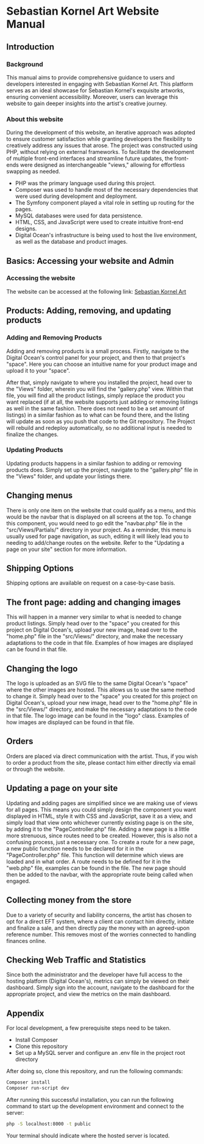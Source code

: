 # Sebastian Kornel Art Website Manual

## Introduction

### Background
This manual aims to provide comprehensive guidance to users and developers interested in engaging with Sebastian Kornel Art. This platform serves as an ideal showcase for Sebastian Kornel's exquisite artworks, ensuring convenient accessibility. Moreover, users can leverage this website to gain deeper insights into the artist's creative journey.

### About this website
During the development of this website, an iterative approach was adopted to ensure customer satisfaction while granting developers the flexibility to creatively address any issues that arose. The project was constructed using PHP, without relying on external frameworks. To facilitate the development of multiple front-end interfaces and streamline future updates, the front-ends were designed as interchangeable "views," allowing for effortless swapping as needed.

- PHP was the primary language used during this project.
- Composer was used to handle most of the necessary dependencies that were used during development and deployment.
- The Symfony component played a vital role in setting up routing for the pages.
- MySQL databases were used for data persistence.
- HTML, CSS, and JavaScript were used to create intuitive front-end designs.
- Digital Ocean's infrastructure is being used to host the live environment, as well as the database and product images.

## Basics: Accessing your website and Admin

### Accessing the website
The website can be accessed at the following link:
[Sebastian Kornel Art](https://sebastiankornelart.com)

## Products: Adding, removing, and updating products

### Adding and Removing Products
Adding and removing products is a small process. Firstly, navigate to the Digital Ocean's control panel for your project, and then to that project's "space". Here you can choose an intuitive name for your product image and upload it to your "space". 

After that, simply navigate to where you installed the project, head over to the "Views" folder, wherein you will find the "gallery.php" view. Within that file, you will find all the product listings, simply replace the product you want replaced (if at all, the website supports just adding or removing listings as well in the same fashion. There does not need to be a set amount of listings) in a similar fashion as to what can be found there, and the listing will update as soon as you push that code to the Git repository. The Project will rebuild and redeploy automatically, so no additional input is needed to finalize the changes.

### Updating Products
Updating products happens in a similar fashion to adding or removing products does. Simply set up the project, navigate to the "gallery.php" file in the "Views" folder, and update your listings there.

## Changing menus
There is only one item on the website that could qualify as a menu, and this would be the navbar that is displayed on all screens at the top. To change this component, you would need to go edit the "navbar.php" file in the "src/Views/Partials/" directory in your project. As a reminder, this menu is usually used for page navigation, as such, editing it will likely lead you to needing to add/change routes on the website. Refer to the "Updating a page on your site" section for more information.

## Shipping Options
Shipping options are available on request on a case-by-case basis.

## The front page: adding and changing images
This will happen in a manner very similar to what is needed to change product listings. Simply head over to the "space" you created for this project on Digital Ocean's, upload your new image, head over to the "home.php" file in the "src/Views/" directory, and make the necessary adaptations to the code in that file. Examples of how images are displayed can be found in that file.

## Changing the logo


The logo is uploaded as an SVG file to the same Digital Ocean's "space" where the other images are hosted. This allows us to use the same method to change it. Simply head over to the "space" you created for this project on Digital Ocean's, upload your new image, head over to the "home.php" file in the "src/Views/" directory, and make the necessary adaptations to the code in that file. The logo image can be found in the "logo" class. Examples of how images are displayed can be found in that file.

## Orders
Orders are placed via direct communication with the artist. Thus, if you wish to order a product from the site, please contact him either directly via email or through the website.

## Updating a page on your site
Updating and adding pages are simplified since we are making use of views for all pages. This means you could simply design the component you want displayed in HTML, style it with CSS and JavaScript, save it as a view, and simply load that view onto whichever currently existing page is on the site, by adding it to the "PageController.php" file. Adding a new page is a little more strenuous, since routes need to be created. However, this is also not a confusing process, just a necessary one. To create a route for a new page, a new public function needs to be declared for it in the "PageController.php" file. This function will determine which views are loaded and in what order. A route needs to be defined for it in the "web.php" file, examples can be found in the file. The new page should then be added to the navbar, with the appropriate route being called when engaged.

## Collecting money from the store
Due to a variety of security and liability concerns, the artist has chosen to opt for a direct EFT system, where a client can contact him directly, initiate and finalize a sale, and then directly pay the money with an agreed-upon reference number. This removes most of the worries connected to handling finances online.

## Checking Web Traffic and Statistics
Since both the administrator and the developer have full access to the hosting platform (Digital Ocean's), metrics can simply be viewed on their dashboard. Simply sign into the account, navigate to the dashboard for the appropriate project, and view the metrics on the main dashboard.

## Appendix
For local development, a few prerequisite steps need to be taken.
- Install Composer
- Clone this repository
- Set up a MySQL server and configure an .env file in the project root directory

After doing so, clone this repository, and run the following commands:
```bash
Composer install
Composer run-script dev
```
After running this successful installation, you can run the following command to start up the development environment and connect to the server:
```bash
php -S localhost:8000 -t public
```
Your terminal should indicate where the hosted server is located.
